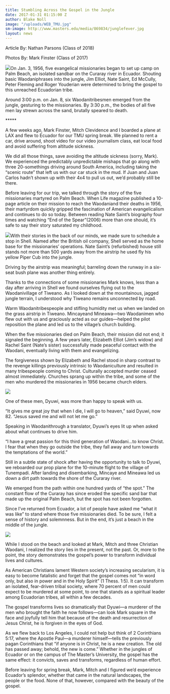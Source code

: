 ```yaml
---
title: Stumbling Across the Gospel in the Jungle
date: 2017-01-31 01:15:00 Z
author: Blake Noll
image: "/uploads/WEB_TMU.jpg"
sm-image: http://www.masters.edu/media/869834/junglefever.jpg
layout: news
---
```


Article By: Nathan Parsons (Class of 2018)

Photos By: Mark Finster (Class of 2017)

![](https://www.masters.edu/media/869836/ecuador-project-1.jpg?width=500&height=326.0869565217391)On Jan. 3, 1956, five evangelical missionaries began to set up camp on Palm Beach, an isolated sandbar on the Curaray river in Ecuador. Shouting basic Waodaniphrases into the jungle, Jim Elliot, Nate Saint, Ed McCully, Peter Fleming and Roger Youderian were determined to bring the gospel to this unreached Ecuadorian tribe.

Around 3:00 p.m. on Jan. 8, six Waodanitribesmen emerged from the jungle, gesturing to the missionaries. By 3:30 p.m., the bodies of all five men lay strewn across the sand, brutally speared to death.

\*\*\*\*\*

A few weeks ago, Mark Finster, Mitch Clevidence and I boarded a plane at LAX and flew to Ecuador for our TMU spring break. We planned to rent a car, drive around, shoot video for our video journalism class, eat local food and avoid suffering from altitude sickness.

We did all those things, save avoiding the altitude sickness (sorry, Mark). We experienced the predictably unpredictable mishaps that go along with three 20-somethings driving around South America, including taking the “scenic route” that left us with our car stuck in the mud. If Juan and Juan Carlos hadn’t shown up with their 4x4 to pull us out, we’d probably still be there.

Before leaving for our trip, we talked through the story of the five missionaries martyred on Palm Beach. When Life magazine published a 10-page article on their mission to reach the Waodaniand their deaths in 1956, their martyrdom quickly gripped the fascination of American evangelicalism and continues to do so today. Between reading Nate Saint’s biography four times and watching “End of the Spear”(2006) more than one should, it’s safe to say their story saturated my childhood.

![](https://www.masters.edu/media/869837/ecuador-project-15.jpg?width=500&height=325.3333333333333)With their stories in the back of our minds, we made sure to schedule a stop in Shell. Named after the British oil company, Shell served as the home base for the missionaries’ operations. Nate Saint’s (refurbished) house still stands not more than 500 yards away from the airstrip he used fly his yellow Piper Cub into the jungle.

Driving by the airstrip was meaningful; barreling down the runway in a six-seat bush plane was another thing entirely.

Thanks to the connections of some missionaries Mark knows, less than a day after arriving in Shell we found ourselves flying out to the Waodanivillage of Tiweano. As I looked down at the mountainous, jagged jungle terrain, I understood why Tiweano remains unconnected by road.

Warm Waodanitribespeople and stifling humidity met us when we landed on the grass airstrip in Tiweano. Mincayeand Mineawa—two Waodanimen who flew out with us and graciously acted as our guides—helped the pilot reposition the plane and led us to the village’s church building.

When the five missionaries died on Palm Beach, their mission did not end; it signaled the beginning. A few years later, Elizabeth Elliot (Jim’s widow) and Rachel Saint (Nate’s sister) successfully made peaceful contact with the Waodani, eventually living with them and evangelizing.

The forgiveness shown by Elizabeth and Rachel stood in sharp contrast to the revenge killings previously intrinsic to Waodaniculture and resulted in many tribespeople coming to Christ. Culturally accepted murder ceased almost immediately. Churches sprang up within the tribe, and some of the men who murdered the missionaries in 1956 became church elders.

![](https://www.masters.edu/media/869838/ecuador-project-16-1.jpg?width=500&height=333.3333333333333)

One of these men, Dyuwi, was more than happy to speak with us.

“It gives me great joy that when I die, I will go to heaven,” said Dyuwi, now 82. “Jesus saved me and will not let me go.”

Speaking in Waodanithrough a translator, Dyuwi’s eyes lit up when asked about what continues to drive him.

“I have a great passion for this third generation of Waodani…to know Christ. I fear that when they go outside the tribe, they fall away and turn towards the temptations of the world.”

Still in a subtle state of shock after having the opportunity to talk to Dyuwi, we reboarded our prop plane for the 10-minute flight to the village of Tunempadi. After landing and disembarking, Mincaye and Mineawa led us down a dirt path towards the shore of the Curaray river.

We emerged from the path within one hundred yards of “the spot.” The constant flow of the Curaray has since eroded the specific sand bar that made up the original Palm Beach, but the spot has not been forgotten.

Since I’ve returned from Ecuador, a lot of people have asked me “what it was like” to stand where those five missionaries died. To be sure, I felt a sense of history and solemnness. But in the end, it’s just a beach in the middle of the jungle.

![](https://www.masters.edu/media/869835/ecuador-project-6.jpg?width=500&height=306.66666666666663)

While I stood on the beach and looked at Mark, Mitch and three Christian Waodani, I realized the story lies in the present, not the past. Or, more to the point, the story demonstrates the gospel’s power to transform individual lives and cultures.

As American Christians lament Western society’s increasing secularism, it is easy to become fatalistic and forget that the gospel comes not “in word only, but also in power and in the Holy Spirit” (1 Thess. 1:5). It can transform an isolated, fear-driven tribal society, where 70 percent of men could expect to be murdered at some point, to one that stands as a spiritual leader among Ecuadorian tribes, all within a few decades.

The gospel transforms lives so dramatically that Dyuwi—a murderer of the men who brought the faith he now follows—can look Mark square in the face and joyfully tell him that because of the death and resurrection of Jesus Christ, he is forgiven in the eyes of God.

As we flew back to Los Angeles, I could not help but think of 2 Corinthians 5:17, where the Apostle Paul—a murderer himself—tells the previously pagan Corinthians that “if anyone is in Christ, he is a new creation. The old has passed away; behold, the new is come.” Whether in the jungles of Ecuador or on the campus of The Master’s University, the gospel has the same effect: it convicts, saves and transforms, regardless of human effort.

Before leaving for spring break, Mark, Mitch and I figured we’d experience Ecuador’s splendor, whether that came in the natural landscapes, the people or the food. None of that, however, compared with the beauty of the gospel.